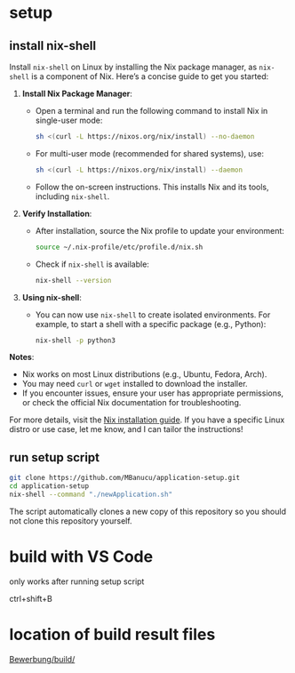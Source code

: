 # setup
## install nix-shell

Install `nix-shell` on Linux by installing the Nix package manager, as `nix-shell` is a component of Nix. Here’s a concise guide to get you started:

1. **Install Nix Package Manager**:
   - Open a terminal and run the following command to install Nix in single-user mode:
     ```bash
     sh <(curl -L https://nixos.org/nix/install) --no-daemon
     ```
   - For multi-user mode (recommended for shared systems), use:
     ```bash
     sh <(curl -L https://nixos.org/nix/install) --daemon
     ```
   - Follow the on-screen instructions. This installs Nix and its tools, including `nix-shell`.

2. **Verify Installation**:
   - After installation, source the Nix profile to update your environment:
     ```bash
     source ~/.nix-profile/etc/profile.d/nix.sh
     ```
   - Check if `nix-shell` is available:
     ```bash
     nix-shell --version
     ```

3. **Using nix-shell**:
   - You can now use `nix-shell` to create isolated environments. For example, to start a shell with a specific package (e.g., Python):
     ```bash
     nix-shell -p python3
     ```

**Notes**:
- Nix works on most Linux distributions (e.g., Ubuntu, Fedora, Arch).
- You may need `curl` or `wget` installed to download the installer.
- If you encounter issues, ensure your user has appropriate permissions, or check the official Nix documentation for troubleshooting.

For more details, visit the [Nix installation guide](https://nixos.org/download.html). If you have a specific Linux distro or use case, let me know, and I can tailor the instructions!

## run setup script
```bash
git clone https://github.com/MBanucu/application-setup.git
cd application-setup
nix-shell --command "./newApplication.sh"
```
The script automatically clones a new copy of this repository so you should not clone this repository yourself.

# build with VS Code
only works after running setup script

ctrl+shift+B

# location of build result files
[Bewerbung/build/](Bewerbung/build/)